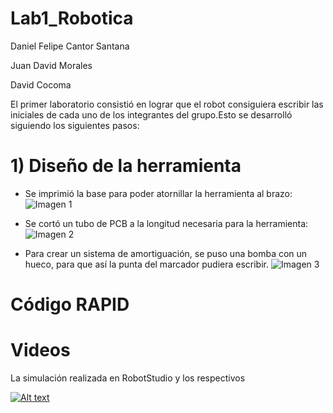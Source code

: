 # Lab1_Robotica

Daniel Felipe Cantor Santana

Juan David Morales

David Cocoma



El primer laboratorio consistió en lograr que el robot consiguiera escribir las iniciales de cada uno de los integrantes del grupo.Esto se desarrolló siguiendo los siguientes pasos:

# 1) Diseño de la herramienta
- Se imprimió la base para poder atornillar la herramienta al brazo:
![Imagen 1](https://github.com/Robotica-2022-I/Lab1_Robotica/blob/main/Base%20herramienta.jpeg)

- Se cortó un tubo de PCB a la longitud necesaria para la herramienta:
![Imagen 2](https://github.com/Robotica-2022-I/Lab1_Robotica/blob/main/Tubo%20PBC.jpeg)

- Para crear un sistema de amortiguación, se puso una bomba con un hueco, para que así la punta del marcador pudiera escribir.
![Imagen 3]()

# Código RAPID



# Videos
La simulación realizada en RobotStudio  y  los respectivos

[![Alt text](https://img.youtube.com/vi/_I5JrFPRCUo/0.jpg)](https://www.youtube.com/watch?v=_I5JrFPRCUo)
